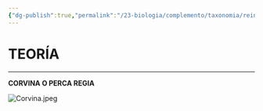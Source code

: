 ```yaml
---
{"dg-publish":true,"permalink":"/23-biologia/complemento/taxonomia/reino-animalia/peces/corvina/","tags":["Biología","Teoría","Complemento"]}
---
```


# TEORÍA
---
**CORVINA O PERCA REGIA** 

![Corvina.jpeg](/img/user/1.%20ELEMENTOS%20GR%C3%81FICOS/Corvina.jpeg)


